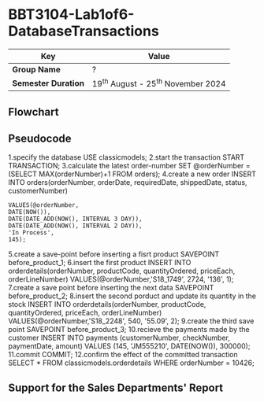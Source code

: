 # BBT3104-Lab1of6-DatabaseTransactions


| **Key**                                                               | Value                                                                                                                                                                              |
|---------------|---------------------------------------------------------|
| **Group Name**                                                               | ? |
| **Semester Duration**                                                 | 19<sup>th</sup> August - 25<sup>th</sup> November 2024                                                                                                                       |

## Flowchart

## Pseudocode
1.specify the database
        USE classicmodels;
2.start the transaction
        START TRANSACTION;
3.calculate the latest order-number
        SET @orderNumber = (SELECT MAX(orderNumber)+1 FROM orders);
4.create a new order
        INSERT INTO orders(orderNumber,
        orderDate,
        requiredDate,
        shippedDate,
        status,
        customerNumber)

    VALUES(@orderNumber,
    DATE(NOW()),
    DATE(DATE_ADD(NOW(), INTERVAL 3 DAY)),
    DATE(DATE_ADD(NOW(), INTERVAL 2 DAY)),
    'In Process',
    145);
5.create a save-point before inserting a fisrt product
        SAVEPOINT before_product_1;
6.insert the first product
        INSERT INTO orderdetails(orderNumber, productCode, quantityOrdered, priceEach, orderLineNumber)
        VALUES(@orderNumber,'S18_1749', 2724, '136', 1);
7.create a save point before inserting the next data
SAVEPOINT before_product_2; 
8.insert the second porduct and update its quantity in the stock
        INSERT INTO orderdetails(orderNumber, productCode, quantityOrdered, priceEach, orderLineNumber)
        VALUES(@orderNumber,'S18_2248', 540, '55.09', 2);
9.create the third save point
        SAVEPOINT before_product_3;
10.recieve the payments made by the customer
        INSERT INTO payments
        (customerNumber, checkNumber, paymentDate, amount)
        VALUES (145, 'JM555210', DATE(NOW()), 300000);                
11.commit
COMMIT;
12.confirm the effect of the committed transaction
SELECT *
FROM
classicmodels.orderdetails
WHERE
orderNumber = 10426;
## Support for the Sales Departments' Report
